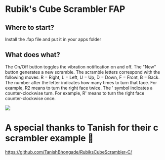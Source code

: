 # Rubik's Cube Scrambler FAP

## Where to start?
Install the .fap file and put it in your apps folder

## What does what?
The On/Off button toggles the vibration notification on and off. The "New" button generates a new scramble. The scramble letters correspond with the following moves: R = Right, L = Left, U = Up, D = Down, F = Front, B = Back. The number after the letter indicates how many times to turn that face. For example, R2 means to turn the right face twice. The ' symbol indicates a counter-clockwise turn. For example, R' means to turn the right face counter-clockwise once.

<img src="assets/1.png">

# A special thanks to Tanish for their c scrambler example 🙏
https://github.com/TanishBhongade/RubiksCubeScrambler-C/

